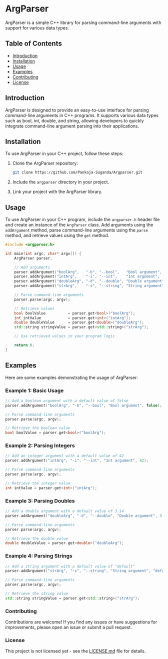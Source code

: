 # ArgParser

ArgParser is a simple C++ library for parsing command-line arguments with support for various data types.

## Table of Contents

- [Introduction](#introduction)
- [Installation](#installation)
- [Usage](#usage)
- [Examples](#examples)
- [Contributing](#contributing)
- [License](#license)

## Introduction

ArgParser is designed to provide an easy-to-use interface for parsing command-line arguments in C++ programs. It supports various data types such as bool, int, double, and string, allowing developers to quickly integrate command-line argument parsing into their applications.

## Installation

To use ArgParser in your C++ project, follow these steps:

1. Clone the ArgParser repository:

    ```bash
    git clone https://github.com/Pankaja-Suganda/Argparser.git
    ```

2. Include the `argparser` directory in your project.

3. Link your project with the ArgParser library.

## Usage

To use ArgParser in your C++ program, include the `argparser.h` header file and create an instance of the `ArgParser` class. Add arguments using the `addArgument` method, parse command-line arguments using the `parse` method, and retrieve values using the `get` method.

```cpp
#include <argparser.h>

int main(int argc, char* argv[]) {
    ArgParser parser;

    // Add arguments
    parser.addArgument("boolArg",   "-b", "--bool",   "Bool argument",   false);
    parser.addArgument("intArg",    "-i", "--int",    "Int argument",    12);
    parser.addArgument("doubleArg", "-d", "--double", "Double argument", 12.23);
    parser.addArgument("strArg",    "-s", "--string", "String argument", "default");

    // Parse command-line arguments
    parser.parse(argc, argv);

    // Retrieve values 
    bool boolValue          = parser.get<bool>("boolArg");
    int intValue            = parser.get<int>("intArg");
    double doubleValue      = parser.get<double>("doubleArg");
    std::string stringValue = parser.get<std::string>("strArg");

    // Use retrieved values in your program logic

    return 0;
}
```

## Examples

Here are some examples demonstrating the usage of ArgParser:

### Example 1: Basic Usage
```cpp
// Add a boolean argument with a default value of false
parser.addArgument("boolArg", "-b", "--bool", "Bool argument", false);

// Parse command-line arguments
parser.parse(argc, argv);

// Retrieve the boolean value
bool boolValue = parser.get<bool>("boolArg");
```

### Example 2: Parsing Integers
```cpp
// Add an integer argument with a default value of 42
parser.addArgument("intArg", "-i", "--int", "Int argument", 42);

// Parse command-line arguments
parser.parse(argc, argv);

// Retrieve the integer value
int intValue = parser.get<int>("intArg");
```

### Example 3: Parsing Doubles
```cpp
// Add a double argument with a default value of 3.14
parser.addArgument("doubleArg", "-d", "--double", "Double argument", 3.14);

// Parse command-line arguments
parser.parse(argc, argv);

// Retrieve the double value
double doubleValue = parser.get<double>("doubleArg");
```

### Example 4: Parsing Strings
```cpp
// Add a string argument with a default value of "default"
parser.addArgument("strArg", "-s", "--string", "String argument", "default");

// Parse command-line arguments
parser.parse(argc, argv);

// Retrieve the string value
std::string stringValue = parser.get<std::string>("strArg");
```
### Contributing

Contributions are welcome! If you find any issues or have suggestions for improvements, please open an issue or submit a pull request.

### License

This project is not licensed yet - see the [LICENSE.md](LICENSE) file for details.
